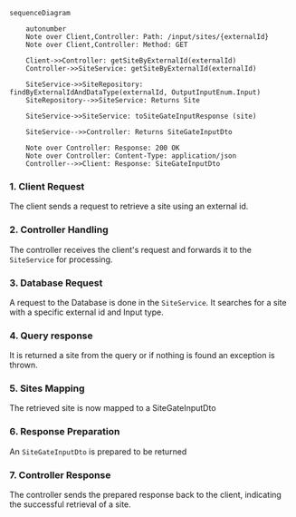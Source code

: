 ````mermaid
sequenceDiagram

    autonumber
    Note over Client,Controller: Path: /input/sites/{externalId}
    Note over Client,Controller: Method: GET

    Client->>Controller: getSiteByExternalId(externalId)
    Controller->>SiteService: getSiteByExternalId(externalId)

    SiteService->>SiteRepository: findByExternalIdAndDataType(externalId, OutputInputEnum.Input)
    SiteRepository-->>SiteService: Returns Site

    SiteService->>SiteService: toSiteGateInputResponse (site)

    SiteService-->>Controller: Returns SiteGateInputDto

    Note over Controller: Response: 200 OK 
    Note over Controller: Content-Type: application/json
    Controller-->>Client: Response: SiteGateInputDto

````

### 1. Client Request

The client sends a request to retrieve a site using an external id.

### 2. Controller Handling

The controller receives the client's request and forwards it to the `SiteService` for processing.

### 3. Database Request

A request to the Database is done in the `SiteService`. It searches for a site with a specific external id and Input type.

### 4. Query response

It is returned a site from the query or if nothing is found an exception is thrown.

### 5. Sites Mapping

The retrieved site is now mapped to a SiteGateInputDto

### 6. Response Preparation

An `SiteGateInputDto` is prepared to be returned

### 7. Controller Response

The controller sends the prepared response back to the client, indicating the successful retrieval of a site.